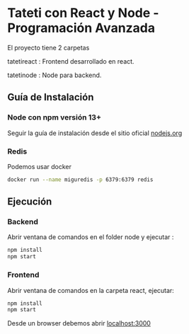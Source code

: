 ###  
 

# Tateti con React y Node - Programación Avanzada

El proyecto tiene 2 carpetas

tatetireact : Frontend desarrollado en react.

tatetinode : Node para backend.

## Guía de Instalación

### Node con npm versión 13+

Seguir la guía de instalación desde el sitio oficial [nodejs.org](https://nodejs.org/)


### Redis

Podemos usar docker

```bash
docker run --name miguredis -p 6379:6379 redis
```

## Ejecución

### Backend

Abrir ventana de comandos en el folder node y ejecutar :

```bash
npm install
npm start
```


### Frontend

Abrir ventana de comandos en la carpeta react, ejecutar:

```bash
npm install
npm start
```

Desde un browser debemos abrir [localhost:3000](http://localhost:3000/)
